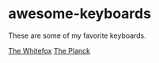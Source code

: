 # awesome-keyboards

These are some of my favorite keyboards.

[The Whitefox](https://kono.store/products/whitefox-mechanical-keyboard)
[The Planck](https://olkb.com/)

